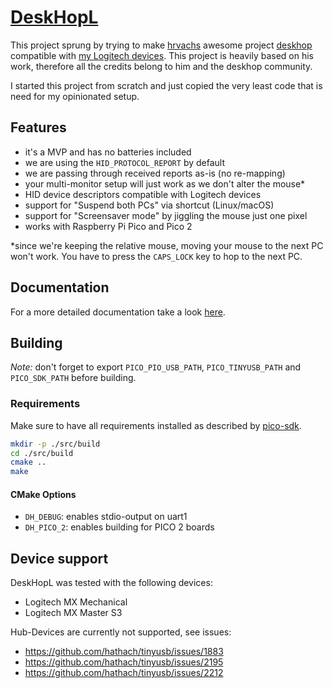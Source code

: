 # [DeskHopL](#)

This project sprung by trying to make [hrvachs](https://github.com/hrvach) awesome project [deskhop](https://github.com/hrvach/deskhop) compatible with [my Logitech devices](https://github.com/hrvach/deskhop/issues/47).
This project is heavily based on his work, therefore all the credits belong to him and the deskhop community.

I started this project from scratch and just copied the very least code that is need for my opinionated setup.

## Features

- it's a MVP and has no batteries included
- we are using the `HID_PROTOCOL_REPORT` by default
- we are passing through received reports as-is (no re-mapping)
- your multi-monitor setup will just work as we don't alter the mouse\*
- HID device descriptors compatible with Logitech devices
- support for "Suspend both PCs" via shortcut (Linux/macOS)
- support for "Screensaver mode" by jiggling the mouse just one pixel
- works with Raspberry Pi Pico and Pico 2

\*since we're keeping the relative mouse, moving your mouse to the next PC won't work. You have to press the `CAPS_LOCK` key to hop to the next PC.

## Documentation

For a more detailed documentation take a look [here](./docs/README.md).

## Building

_Note:_ don't forget to export `PICO_PIO_USB_PATH`, `PICO_TINYUSB_PATH` and `PICO_SDK_PATH` before building.

### Requirements

Make sure to have all requirements installed as described by [pico-sdk](https://github.com/raspberrypi/pico-sdk).

```sh
mkdir -p ./src/build
cd ./src/build
cmake ..
make
```

#### CMake Options

- `DH_DEBUG`: enables stdio-output on uart1
- `DH_PICO_2`: enables building for PICO 2 boards

## Device support

DeskHopL was tested with the following devices:

- Logitech MX Mechanical
- Logitech MX Master S3

Hub-Devices are currently not supported, see issues:

- <https://github.com/hathach/tinyusb/issues/1883>
- <https://github.com/hathach/tinyusb/issues/2195>
- <https://github.com/hathach/tinyusb/issues/2212>
